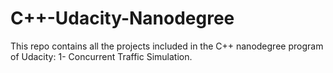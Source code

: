 # C++-Udacity-Nanodegree
This repo contains all the projects included in the C++ nanodegree program of Udacity:
1- Concurrent Traffic Simulation.
